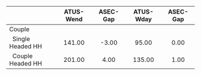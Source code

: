 
|                      |    ATUS-Wend |     ASEC-Gap |    ATUS-Wday |     ASEC-Gap |
| -------------------- | :----------: | :----------: | :----------: | :----------: |
| Couple               |              |              |              |              |
| &nbsp;&nbsp;Single Headed HH |       141.00 |        -3.00 |        95.00 |         0.00 |
| &nbsp;&nbsp;Couple Headed HH |       201.00 |         4.00 |       135.00 |         1.00 |

